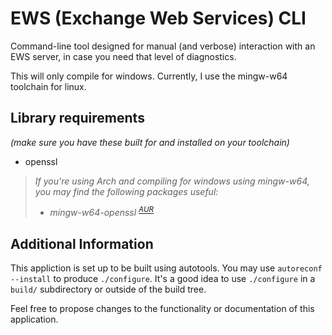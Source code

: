 # EWS (Exchange Web Services) CLI
Command-line tool designed for manual (and verbose) interaction with an EWS
server, in case you need that level of diagnostics.

This will only compile for windows. Currently, I use the mingw-w64 toolchain
for linux.

## Library requirements
*(make sure you have these built for and installed on your toolchain)*
* openssl

>*If you're using Arch and compiling for windows using mingw-w64, you may find
the following packages useful:*
>* *mingw-w64-openssl <sup>[AUR](https://aur.archlinux.org/packages/mingw-w64-openssl)</sup>*

## Additional Information
This appliction is set up to be built using autotools. You may use
`autoreconf --install` to produce `./configure`. It's a good idea to use
`./configure` in a `build/` subdirectory or outside of the build tree.

Feel free to propose changes to the functionality or documentation of this
application.
